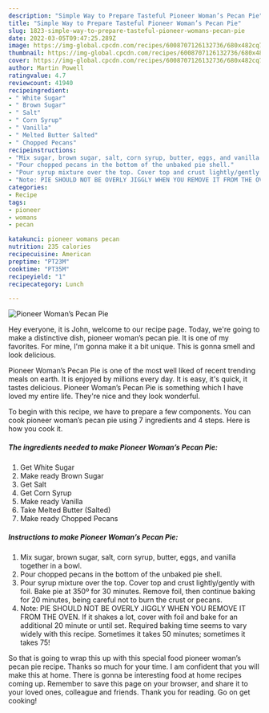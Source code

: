 ```yaml
---
description: "Simple Way to Prepare Tasteful Pioneer Woman’s Pecan Pie"
title: "Simple Way to Prepare Tasteful Pioneer Woman’s Pecan Pie"
slug: 1823-simple-way-to-prepare-tasteful-pioneer-womans-pecan-pie
date: 2022-03-05T09:47:25.289Z
image: https://img-global.cpcdn.com/recipes/6008707126132736/680x482cq70/pioneer-womans-pecan-pie-recipe-main-photo.jpg
thumbnail: https://img-global.cpcdn.com/recipes/6008707126132736/680x482cq70/pioneer-womans-pecan-pie-recipe-main-photo.jpg
cover: https://img-global.cpcdn.com/recipes/6008707126132736/680x482cq70/pioneer-womans-pecan-pie-recipe-main-photo.jpg
author: Martin Powell
ratingvalue: 4.7
reviewcount: 41940
recipeingredient:
- " White Sugar"
- " Brown Sugar"
- " Salt"
- " Corn Syrup"
- " Vanilla"
- " Melted Butter Salted"
- " Chopped Pecans"
recipeinstructions:
- "Mix sugar, brown sugar, salt, corn syrup, butter, eggs, and vanilla together in a bowl."
- "Pour chopped pecans in the bottom of the unbaked pie shell."
- "Pour syrup mixture over the top. Cover top and crust lightly/gently with foil. Bake pie at 350º for 30 minutes. Remove foil, then continue baking for 20 minutes, being careful not to burn the crust or pecans."
- "Note: PIE SHOULD NOT BE OVERLY JIGGLY WHEN YOU REMOVE IT FROM THE OVEN. If it shakes a lot, cover with foil and bake for an additional 20 minute or until set. Required baking time seems to vary widely with this recipe. Sometimes it takes 50 minutes; sometimes it takes 75!"
categories:
- Recipe
tags:
- pioneer
- womans
- pecan

katakunci: pioneer womans pecan 
nutrition: 235 calories
recipecuisine: American
preptime: "PT23M"
cooktime: "PT35M"
recipeyield: "1"
recipecategory: Lunch

---
```



![Pioneer Woman’s Pecan Pie](https://img-global.cpcdn.com/recipes/6008707126132736/680x482cq70/pioneer-womans-pecan-pie-recipe-main-photo.jpg)

Hey everyone, it is John, welcome to our recipe page. Today, we're going to make a distinctive dish, pioneer woman’s pecan pie. It is one of my favorites. For mine, I'm gonna make it a bit unique. This is gonna smell and look delicious.



Pioneer Woman’s Pecan Pie is one of the most well liked of recent trending meals on earth. It is enjoyed by millions every day. It is easy, it's quick, it tastes delicious. Pioneer Woman’s Pecan Pie is something which I have loved my entire life. They're nice and they look wonderful.


To begin with this recipe, we have to prepare a few components. You can cook pioneer woman’s pecan pie using 7 ingredients and 4 steps. Here is how you cook it.

<!--inarticleads1-->

##### The ingredients needed to make Pioneer Woman’s Pecan Pie:

1. Get  White Sugar
1. Make ready  Brown Sugar
1. Get  Salt
1. Get  Corn Syrup
1. Make ready  Vanilla
1. Take  Melted Butter (Salted)
1. Make ready  Chopped Pecans




<!--inarticleads2-->

##### Instructions to make Pioneer Woman’s Pecan Pie:

1. Mix sugar, brown sugar, salt, corn syrup, butter, eggs, and vanilla together in a bowl.
1. Pour chopped pecans in the bottom of the unbaked pie shell.
1. Pour syrup mixture over the top. Cover top and crust lightly/gently with foil. Bake pie at 350º for 30 minutes. Remove foil, then continue baking for 20 minutes, being careful not to burn the crust or pecans.
1. Note: PIE SHOULD NOT BE OVERLY JIGGLY WHEN YOU REMOVE IT FROM THE OVEN. If it shakes a lot, cover with foil and bake for an additional 20 minute or until set. Required baking time seems to vary widely with this recipe. Sometimes it takes 50 minutes; sometimes it takes 75!




So that is going to wrap this up with this special food pioneer woman’s pecan pie recipe. Thanks so much for your time. I am confident that you will make this at home. There is gonna be interesting food at home recipes coming up. Remember to save this page on your browser, and share it to your loved ones, colleague and friends. Thank you for reading. Go on get cooking!
